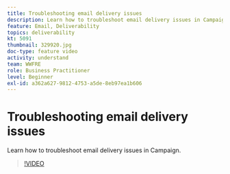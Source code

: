 ```yaml
---
title: Troubleshooting email delivery issues
description: Learn how to troubleshoot email delivery issues in Campaign.
feature: Email, Deliverability
topics: deliverability
kt: 5091
thumbnail: 329920.jpg
doc-type: feature video
activity: understand
team: WWFRE
role: Business Practitioner
level: Beginner
exl-id: a362a627-9812-4753-a5de-8eb97ea1b606
---
```

# Troubleshooting email delivery issues

Learn how to troubleshoot email delivery issues in Campaign.

>[!VIDEO](https://video.tv.adobe.com/v/329920?quality=12)
